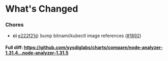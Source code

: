 # What's Changed

### Chores
- **ci** [e222f21d](https://github.com/sysdiglabs/charts/commit/e222f21de483926259c9574e4c2d9679681b9ddb): bump bitnami/kubectl image references ([#1892](https://github.com/sysdiglabs/charts/issues/1892))
#### Full diff: https://github.com/sysdiglabs/charts/compare/node-analyzer-1.31.4...node-analyzer-1.31.5
